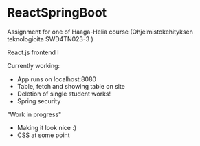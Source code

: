 # ReactSpringBoot
Assignment for one of Haaga-Helia course (Ohjelmistokehityksen teknologioita SWD4TN023-3 )

React.js frontend I

Currently working:
  - App runs on localhost:8080
  - Table, fetch and showing table on site
  - Deletion of single student works!
  - Spring security

"Work in progress"
  - Making it look nice :)
  - CSS at some point

